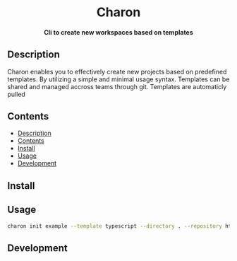 <h1 align="center">
    Charon
</h1>

<h4 align="center">
    Cli to create new workspaces based on templates
</h4>

## Description

Charon enables you to effectively create new projects based on predefined templates. By utilizing a simple and minimal usage syntax. Templates can be shared and managed accross teams through git. Templates are automaticly pulled 

## Contents

- [Description](#description)
- [Contents](#contents)
- [Install](#install)
- [Usage](#usage)
- [Development](#development)

## Install

## Usage

``` bash
charon init example --template typescript --directory . --repository https://github.com/perryrh0dan/example 
```

## Development